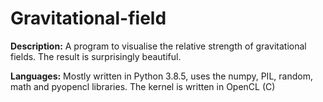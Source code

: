 # Gravitational-field

<b>Description:</b> A program to visualise the relative strength of gravitational fields. The result is surprisingly beautiful.

<b>Languages:</b> Mostly written in Python 3.8.5, uses the numpy, PIL, random, math and pyopencl libraries. The kernel is written in OpenCL (C)
